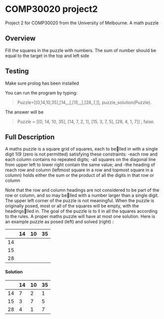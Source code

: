 # COMP30020 project2
Project 2 for COMP30020 from the University of Melbourne. A math puzzle

## Overview
Fill the squares in the puzzle with numbers. The sum of number should be equal to the target in the top and left side

## Testing
Make sure prolog has been installed

You can run the program by typing:
>Puzzle=[[0,14,10,35],[14,_,_,_],[15,_,_,_],[28,_,1,_]], puzzle_solution(Puzzle).

The answer will be
>Puzzle = [[0, 14, 10, 35], [14, 7, 2, 1], [15, 3, 7, 5], [28, 4, 1, 7]] ;
false.

## Full Description
A maths puzzle is a square grid of squares, each to belled in with a single digit 1{9 (zero is
not permitted) satisfying these constraints:
  -each row and each column contains no repeated digits;
  -all squares on the diagonal line from upper left to lower right contain the same value;
and
  -the heading of reach row and column (leftmost square in a row and topmost square in
a column) holds either the sum or the product of all the digits in that row or column

Note that the row and column headings are not considered to be part of the row or column,
and so may belled with a number larger than a single digit. The upper left corner of the
puzzle is not meaningful.
When the puzzle is originally posed, most or all of the squares will be empty, with the
headingslled in. The goal of the puzzle is to ll in all the squares according to the rules. A
proper maths puzzle will have at most one solution.
Here is an example puzzle as posed (left) and solved (right) :

|      |  14  |   10  |  35  |
| ---- | ---- |  ---- | ---- |
|  14  |      |       |      |
|  15  |      |       |      |
|  28  |      |       |      |

#### Solution

|      |  14  |   10  |  35  |
| ---- | ---- |  ---- | ---- |
|  14  |  7   |   2   |   1  |
|  15  |  3   |   7   |   5  |
|  28  |  4   |   1   |   7  |
